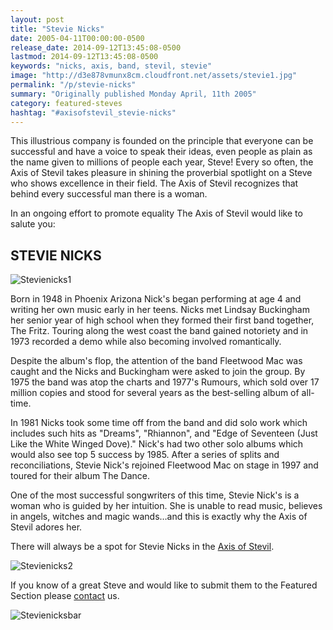 ```yaml
---
layout: post
title: "Stevie Nicks"
date: 2005-04-11T00:00:00-0500
release_date: 2014-09-12T13:45:08-0500
lastmod: 2014-09-12T13:45:08-0500
keywords: "nicks, axis, band, stevil, stevie"
image: "http://d3e878vmunx8cm.cloudfront.net/assets/stevie1.jpg"
permalink: "/p/stevie-nicks"
summary: "Originally published Monday April, 11th 2005"
category: featured-steves
hashtag: "#axisofstevil_stevie-nicks"
---
```


[id_1]: http://d3e878vmunx8cm.cloudfront.net/assets/stevie1.jpg "Stevienicks1"[id_2]: http://d3e878vmunx8cm.cloudfront.net/assets/stevie3.jpg "Stevienicks2"[id_3]: http://d3e878vmunx8cm.cloudfront.net/assets/stevie2.jpg "SteveCarellbar"
This illustrious company is founded on the principle that everyone can be successful and have a voice to speak their ideas, even people as plain as the name given to millions of people each year, Steve! Every so often, the Axis of Stevil takes pleasure in shining the proverbial spotlight on a Steve who shows excellence in their field. The Axis of Stevil recognizes that behind every successful man there is a woman.

In an ongoing effort to promote equality The Axis of Stevil would like to salute you:

## STEVIE NICKS ##

![Stevienicks1][id_1]

Born in 1948 in Phoenix Arizona Nick's began performing at age 4 and writing her own music early in her teens. Nicks met Lindsay
Buckingham her senior year of high school when they formed their first band together, The Fritz. Touring along the west coast the band gained notoriety and in 1973 recorded a demo while also becoming involved romantically.

Despite the album's flop, the attention of the band Fleetwood Mac was caught and the Nicks and Buckingham were asked to join the group. By 1975 the band was atop the charts and 1977's Rumours, which sold over 17 million copies and stood for several years as the best-selling album of all-time.

In 1981 Nicks took some time off from the band and did solo work which includes such hits as "Dreams", "Rhiannon", and "Edge of Seventeen (Just Like the White Winged Dove)." Nick's had two other solo albums which would also see top 5 success by 1985. After a series of splits and reconciliations, Stevie Nick's rejoined Fleetwood Mac on stage in 1997 and toured for their album The Dance.

One of the most successful songwriters of this time, Stevie Nick's is a woman who is guided by her intuition. She is unable to read music, believes in angels, witches and magic wands…and this is exactly why the Axis of Stevil adores her.

There will always be a spot for Stevie Nicks in the [Axis of Stevil](/ "Axis of Stevil").

![Stevienicks2][id_2]

If you know of a great Steve and would like to submit them to the Featured Section please [contact](/contact) us.

![Stevienicksbar][id_3]
